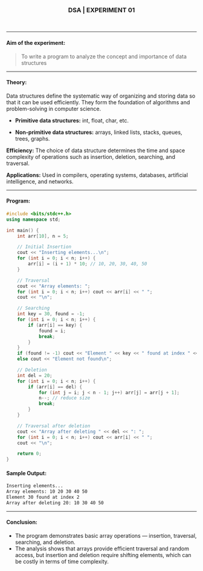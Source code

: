 <br>
<h3 align=center><b>DSA | EXPERIMENT 01</b></h3>
<br>

---

#### **Aim of the experiment:**
> To write a program to analyze the concept and importance of data structures

---

#### **Theory:**
Data structures define the systematic way of organizing and storing data so that it can be used efficiently. They form the foundation of algorithms and problem-solving in computer science.

- **Primitive data structures:** int, float, char, etc.

- **Non-primitive data structures:** arrays, linked lists, stacks, queues, trees, graphs.

**Efficiency:** The choice of data structure determines the time and space complexity of operations such as insertion, deletion, searching, and traversal.

**Applications:** Used in compilers, operating systems, databases, artificial intelligence, and networks.

---

#### **Program:**
```cpp
#include <bits/stdc++.h>
using namespace std;

int main() {
    int arr[10], n = 5;

    // Initial Insertion
    cout << "Inserting elements...\n";
    for (int i = 0; i < n; i++) {
        arr[i] = (i + 1) * 10; // 10, 20, 30, 40, 50
    }

    // Traversal
    cout << "Array elements: ";
    for (int i = 0; i < n; i++) cout << arr[i] << " ";
    cout << "\n";

    // Searching
    int key = 30, found = -1;
    for (int i = 0; i < n; i++) {
        if (arr[i] == key) {
            found = i;
            break;
        }
    }
    if (found != -1) cout << "Element " << key << " found at index " << found << "\n";
    else cout << "Element not found\n";

    // Deletion
    int del = 20;
    for (int i = 0; i < n; i++) {
        if (arr[i] == del) {
            for (int j = i; j < n - 1; j++) arr[j] = arr[j + 1];
            n--; // reduce size
            break;
        }
    }

    // Traversal after deletion
    cout << "Array after deleting " << del << ": ";
    for (int i = 0; i < n; i++) cout << arr[i] << " ";
    cout << "\n";

    return 0;
}
```

#### **Sample Output:**
```sh
Inserting elements...
Array elements: 10 20 30 40 50 
Element 30 found at index 2
Array after deleting 20: 10 30 40 50
```

---

#### **Conclusion:**
- The program demonstrates basic array operations — insertion, traversal, searching, and deletion.
- The analysis shows that arrays provide efficient traversal and random access, but insertion and deletion require shifting elements, which can be costly in terms of time complexity.